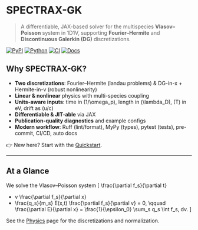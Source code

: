 # SPECTRAX-GK

> A differentiable, JAX-based solver for the multispecies **Vlasov–Poisson** system in 1D1V, supporting **Fourier–Hermite** and **Discontinuous Galerkin (DG)** discretizations.

[![PyPI](https://img.shields.io/pypi/v/spectraxgk.svg)](https://pypi.org/project/spectraxgk/)
[![Python](https://img.shields.io/pypi/pyversions/spectraxgk.svg)](https://pypi.org/project/spectraxgk/)
[![CI](https://github.com/uwplasma/SPECTRAX-GK/actions/workflows/ci.yml/badge.svg)](https://github.com/uwplasma/SPECTRAX-GK/actions/workflows/ci.yml)
[![Docs](https://img.shields.io/badge/docs-material--mkdocs-blue)](https://uwplasma.github.io/SPECTRAX-GK/)

## Why SPECTRAX-GK?

- **Two discretizations**: Fourier–Hermite (landau problems) & DG-in-x + Hermite-in-v (robust nonlinearity)
- **Linear & nonlinear** physics with multi-species coupling
- **Units-aware inputs**: time in \(1/\omega_p\), length in \(\lambda_D\), \(T\) in eV, drift as \(u/c\)
- **Differentiable & JIT-able** via JAX
- **Publication-quality diagnostics** and example configs
- **Modern workflow**: Ruff (lint/format), MyPy (types), pytest (tests), pre-commit, CI/CD, auto docs

👉 New here? Start with the [Quickstart](quickstart.md).

---

## At a Glance

We solve the Vlasov–Poisson system
\[
\frac{\partial f_s}{\partial t}
+ v \frac{\partial f_s}{\partial x}
+ \frac{q_s}{m_s} E(x,t) \frac{\partial f_s}{\partial v} = 0, \qquad
\frac{\partial E}{\partial x} = \frac{1}{\epsilon_0} \sum_s q_s \int f_s\, dv.
\]

See the [Physics](physics.md) page for the discretizations and normalization.
